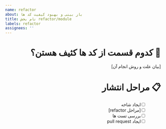 ```yaml
---
name: refactor
about: باز بینی و بهبود کیفیت کد ها
title: نام بخش refactor/module
labels: refactor
assignees: ''
---
```


<div dir="rtl">

# &rlm;🧼 کدوم قسمت از کد ها کثیف هستن؟

[بیان علت و روش انجام آن]

# &rlm;📋 مراحل انتشار

- [ ] &emsp;&ensp; ایجاد شاخه
- [ ] &emsp;&ensp; [مراحل refactor]
- [ ] &emsp;&ensp; بررسی تست ها
- [ ] &emsp;&ensp; ایجاد pull request

</div>

